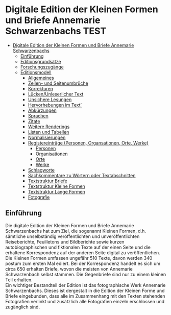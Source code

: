 # Digitale Edition der Kleinen Formen und Briefe Annemarie Schwarzenbachs TEST

- [Digitale Edition der Kleinen Formen und Briefe Annemarie Schwarzenbachs](#digitale-deition-der-kleinen-formen-und-briefe-annemarie-schwarzenbachs)
  - [Einführung](#einfuehrung)
  - [Editionsgrundsätze](#editionsgrundsätze)
  - [Forschungszugänge](#forschungszugänge)
  - [Editionsmodell](#editionsmodell)
    - [Allgemeines](#allgemeines)
    - [Zeilen- und Seitenumbrüche](#zeilen--und-seitenumbrüche)
    - [Korrekturen](#korrekturen)
    - [Lücken/Unleserlicher Text](#lückenunleserlicher-text)
    - [Unsichere Lesungen](#unsichere-lesungen)
    - [Hervorhebungen im Text\`](#hervorhebungen-im-text)
    - [Abkürzungen](#abkürzungen)
    - [Sprachen](#sprachen)
    - [Zitate](#zitate)
    - [Weitere Renderings](#weitere-renderings)
    - [Listen und Tabellen](#listen-und-tabellen)
    - [Normalisierungen](#normalisierungen)
    - [Registereinträge (Personen, Organsationen, Orte, Werke)](#registereinträge-personen-organsationen-orte-werke)
      - [Personen](#personen)
      - [Organisationen](#organisationen)
      - [Orte](#orte)
      - [Werke](#werke)
    - [Schlagworte](#schlagworte)
    - [Sachkommentare zu Wörtern oder Textabschnitten](#sachkommentare-zu-wörtern-oder-textabschnitten)
    - [Textstruktur Briefe](#textstruktur-briefe)
    - [Textstruktur Kleine Formen](#textstruktur-kleine-formen)
    - [Textstruktur Lange Formen](#textstruktur-lange-formen)
    - [Fotografie](#fotografie)

## Einführung

Die digitale Edition der Kleinen Formen und Briefe Annemarie Schwarzenbachs hat zum Ziel, die sogenannt Kleinen Formen, d.h. sämtliche unselbständig veröffentlichten und unveröffentlichten Reiseberichte, Feuilletons und Bildberichte sowie kurzen autobiographischen und fiktionalen Texte auf der einen Seite und die erhaltene Korrespondenz auf der anderen Seite digital zu veröffentlichen.\
Die Kleinen Formen umfassen ungefähr 510 Texte, davon werden 340 postum zum ersten Mal ediert. Bei der Korrespondenz handelt es sich um circa 650 erhalten Briefe, wovon die meisten von Annemarie Schwarzenbach selbst stammen. Die Gegenbriefe sind nur zu einem kleinen Teil erhalten.\
Ein wichtiger Bestandteil der Edition ist das fotographische Werk Annemarie Schwarzenbachs. Dieses ist dergestalt in die Edition der Kleinen Forme und Briefe eingebunden, dass alle im Zusammenhang mit den Texten stehenden Fotografien verlinkt und zusätzlich alle Fotografien einzeln erschlossen und zugänglich sind.